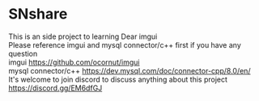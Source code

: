 # SNshare
This is an side project to learning Dear imgui  
Please reference imgui and mysql connector/c++ first if you have any question  
imgui https://github.com/ocornut/imgui  
mysql connector/c++ https://dev.mysql.com/doc/connector-cpp/8.0/en/  
It's welcome to join discord to discuss anything about this project https://discord.gg/EM6dfGJ  
